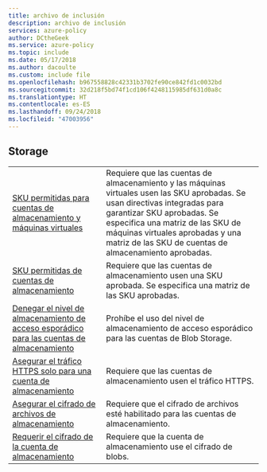 ```yaml
---
title: archivo de inclusión
description: archivo de inclusión
services: azure-policy
author: DCtheGeek
ms.service: azure-policy
ms.topic: include
ms.date: 05/17/2018
ms.author: dacoulte
ms.custom: include file
ms.openlocfilehash: b967558828c42331b3702fe90ce842fd1c0032bd
ms.sourcegitcommit: 32d218f5bd74f1cd106f4248115985df631d0a8c
ms.translationtype: HT
ms.contentlocale: es-ES
ms.lasthandoff: 09/24/2018
ms.locfileid: "47003956"
---
```

## <a name="storage"></a>Storage

|  |  |
|---------|---------|
| [SKU permitidas para cuentas de almacenamiento y máquinas virtuales](../articles/governance/policy/samples/allowed-skus-storage.md) | Requiere que las cuentas de almacenamiento y las máquinas virtuales usen las SKU aprobadas. Se usan directivas integradas para garantizar SKU aprobadas. Se especifica una matriz de las SKU de máquinas virtuales aprobadas y una matriz de las SKU de cuentas de almacenamiento aprobadas. |
| [SKU permitidas de cuentas de almacenamiento](../articles/governance/policy/samples/allowed-stor-acct-skus.md) | Requiere que las cuentas de almacenamiento usen una SKU aprobada. Se especifica una matriz de las SKU aprobadas. |
| [Denegar el nivel de almacenamiento de acceso esporádico para las cuentas de almacenamiento](../articles/governance/policy/samples/deny-cool-access-tiering.md) | Prohíbe el uso del nivel de almacenamiento de acceso esporádico para las cuentas de Blob Storage.  |
| [Asegurar el tráfico HTTPS solo para una cuenta de almacenamiento](../articles/governance/policy/samples/ensure-https-stor-acct.md) | Requiere que las cuentas de almacenamiento usen el tráfico HTTPS.  |
| [Asegurar el cifrado de archivos de almacenamiento](../articles/governance/policy/samples/ensure-store-file-enc.md) | Requiere que el cifrado de archivos esté habilitado para las cuentas de almacenamiento.  |
| [Requerir el cifrado de la cuenta de almacenamiento](../articles/governance/policy/samples/req-store-acct-enc.md) | Requiere que la cuenta de almacenamiento use el cifrado de blobs.  |